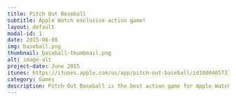```yaml
---
title: Pitch Out Baseball
subtitle: Apple Watch exclusive action game!
layout: default
modal-id: 1
date: 2015-06-08
img: baseball.png
thumbnail: baseball-thumbnail.png
alt: image-alt
project-date: June 2015
itunes: https://itunes.apple.com/us/app/pitch-out-baseball/id1000405737?mt=8
category: Games
description: Pitch Out Baseball is the best action game for Apple Watch! Step up to the plate and try to hit as many balls in a row as you can. Get a strike, and start over! As your score gets higher, the pitcher will start throwing trickier and faster pitches. Your top scores are recorded on Game Center. Try to get to the top and challenge your friends!
---
```

